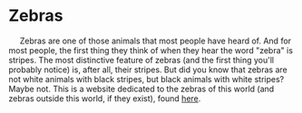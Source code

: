 # Zebras
&nbsp;&nbsp;&nbsp;&nbsp;&nbsp;Zebras are one of those animals that most people have heard of. And for most people, the first thing they think of when they hear the word "zebra" is stripes. The most distinctive feature of zebras (and the first thing you'll probably notice) is, after all, their stripes. But did you know that zebras are not white animals with black stripes, but black animals with white stripes? Maybe not. This is a website dedicated to the zebras of this world (and zebras outside this world, if they exist), found [here](https://larkspur.github.io/Zebras/index.html).
